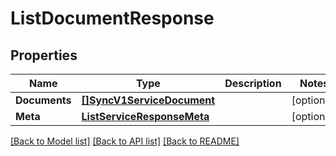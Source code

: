 # ListDocumentResponse

## Properties
Name | Type | Description | Notes
------------ | ------------- | ------------- | -------------
**Documents** | [**[]SyncV1ServiceDocument**](sync.v1.service.document.md) |  |[optional] 
**Meta** | [**ListServiceResponseMeta**](ListServiceResponse_meta.md) |  |[optional] 

[[Back to Model list]](../README.md#documentation-for-models) [[Back to API list]](../README.md#documentation-for-api-endpoints) [[Back to README]](../README.md)


